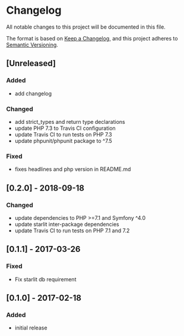 # Changelog
All notable changes to this project will be documented in this file.

The format is based on [Keep a Changelog](https://keepachangelog.com/en/1.0.0/),
and this project adheres to [Semantic Versioning](https://semver.org/spec/v2.0.0.html).

## [Unreleased]
### Added
- add changelog

### Changed
- add strict_types and return type declarations
- update PHP 7.3 to Travis CI configuration
- update Travis CI to run tests on PHP 7.3
- update phpunit/phpunit package to ^7.5

### Fixed
- fixes headlines and php version in README.md 

## [0.2.0] - 2018-09-18
### Changed
- update dependencies to PHP >=7.1 and Symfony ^4.0
- update starlit inter-package dependencies
- update Travis CI to run tests on PHP 7.1 and 7.2

## [0.1.1] - 2017-03-26
### Fixed
- Fix starlit db requirement

## [0.1.0] - 2017-02-18
### Added
- initial release

